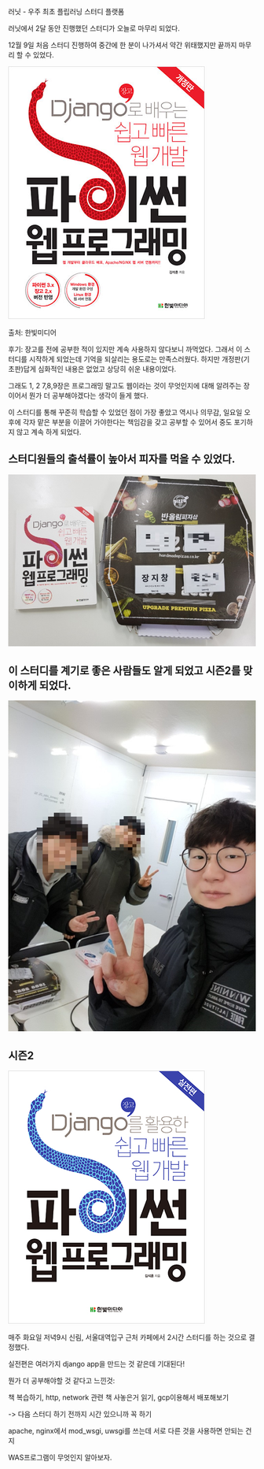 러닛 - 우주 최초 플립러닝 스터디 플랫폼

러닛에서 2달 동안 진행했던 스터디가 오늘로 마무리 되었다.

12월 9일 처음 스터디 진행하여 중간에 한 분이 나가셔서 약간 위태했지만 끝까지 마무리 할 수 있었다.

![스터디 책](image/book_cover_python_webprogram.jpg)

출처: 한빛미디어

후기: 장고를 전에 공부한 적이 있지만 계속 사용하지 않다보니 까먹었다. 그래서 이 스터디를 시작하게 되었는데
기억을 되살리는 용도로는 만족스러웠다. 하지만 개정판(기초판)답게 심화적인 내용은 없었고 상당히 쉬운 내용이었다.

그래도 1, 2 7,8,9장은 프로그래밍 말고도 웹이라는 것이 무엇인지에 대해 알려주는 장이어서 뭔가 더 공부해야겠다는
생각이 들게 했다.

이 스터디를 통해 꾸준히 학습할 수 있었던 점이 가장 좋았고 역시나 의무감, 일요일 오후에 각자 맡은
부분을 이끌어 가야한다는 책임감을 갖고 공부할 수 있어서 중도 포기하지 않고 계속 하게 되었다.

## 스터디원들의 출석률이 높아서 피자를 먹을 수 있었다.

![스터디 후기](image/learnit_pythonwebstudy_end.png)

## 이 스터디를 계기로 좋은 사람들도 알게 되었고 시즌2를 맞이하게 되었다.

![스터디 마지막사진](image/learnit_pythonwebstudy_end2.png)

## 시즌2

![시즌2](image/book_cover_python_webprogram2.jpg)

매주 화요일 저녁9시 신림, 서울대역입구 근처 카페에서 2시간 스터디를 하는 것으로 결정했다.

실전편은 여러가지 django app을 만드는 것 같은데 기대된다!




뭔가 더 공부해야할 것 같다고 느낀것:

책 복습하기, http, network 관련 책 사놓은거 읽기, gcp이용해서 배포해보기

-> 다음 스터디 하기 전까지 시간 있으니까 꼭 하기

apache, nginx에서 mod_wsgi, uwsgi를 쓰는데 서로 다른 것을 사용하면 안되는 건지

WAS프로그램이 무엇인지 알아보자.


